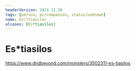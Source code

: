 ```yaml
---
headerVersion: 2023.11.20
tags: [person, pc/companion, status/unknown]
name: Es\*tiasilos
aliases: [Es*tiasilos]
---
```

# Es\*tiasilos

https://www.dndbeyond.com/monsters/3502311-es-tiasilos